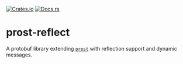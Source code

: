 [![Crates.io][ci]][cl] [![Docs.rs][di]][dl]

[ci]: https://img.shields.io/crates/v/prost-reflect.svg
[cl]: https://crates.io/crates/prost-reflect/

[di]: https://docs.rs/prost-reflect/badge.svg
[dl]: https://docs.rs/prost-reflect/

# prost-reflect

A protobuf library extending [`prost`](https://crates.io/crates/prost) with reflection support and dynamic messages.
